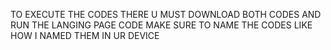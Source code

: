 TO EXECUTE THE CODES THERE U MUST DOWNLOAD BOTH CODES AND RUN THE LANGING PAGE CODE MAKE SURE TO NAME THE CODES LIKE HOW I NAMED THEM IN UR DEVICE
